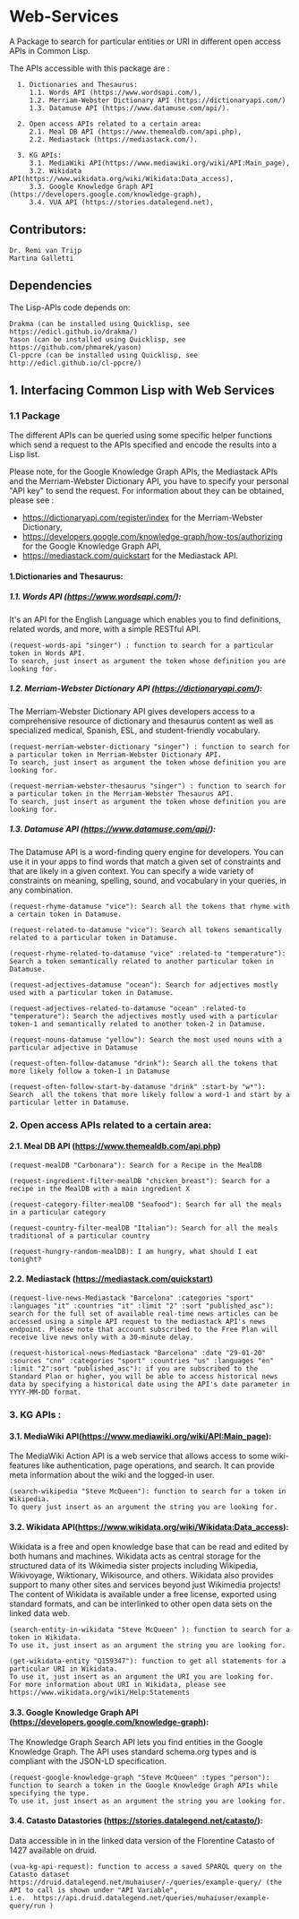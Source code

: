 # Web-Services

A Package to search for particular entities or URI in different open access APIs in Common Lisp. 

The APIs accessible with this package are : 

      1. Dictionaries and Thesaurus:
         1.1. Words API (https://www.wordsapi.com/),
         1.2. Merriam-Webster Dictionary API (https://dictionaryapi.com/)
         1.3. Datamuse API (https://www.datamuse.com/api/).
         
      2. Open access APIs related to a certain area: 
         2.1. Meal DB API (https://www.themealdb.com/api.php),
         2.2. Mediastack (https://mediastack.com/).
         
      3. KG APIs: 
         3.1. MediaWiki API(https://www.mediawiki.org/wiki/API:Main_page), 
         3.2. Wikidata API(https://www.wikidata.org/wiki/Wikidata:Data_access),
         3.3. Google Knowledge Graph API (https://developers.google.com/knowledge-graph), 
         3.4. VUA API (https://stories.datalegend.net), 
       
## Contributors:

    Dr. Remi van Trijp
    Martina Galletti
    
## Dependencies

The Lisp-APIs code depends on:

    Drakma (can be installed using Quicklisp, see https://edicl.github.io/drakma/)
    Yason (can be installed using Quicklisp, see https://github.com/phmarek/yason)
    Cl-ppcre (can be installed using Quicklisp, see http://edicl.github.io/cl-ppcre/)

## 1. Interfacing Common Lisp with Web Services

### 1.1 Package

The different APIs can be queried using some specific helper functions which send a request to the APIs specified and encode the results into a Lisp list. 

Please note, for the Google Knowledge Graph APIs, the Mediastack APIs and the Merriam-Webster Dictionary API, you have to specify your personal "API key" to send the request. For information about they can be obtained, please see : 

- https://dictionaryapi.com/register/index for the Merriam-Webster Dictionary,
- https://developers.google.com/knowledge-graph/how-tos/authorizing for the Google Knowledge Graph API,
- https://mediastack.com/quickstart for the Mediastack API.

#### 1.Dictionaries and Thesaurus:

#####  1.1. Words API (https://www.wordsapi.com/): 

It's an API for the English Language which enables you to find definitions, related words, and more, with a simple RESTful API. 

    (request-words-api "singer") : function to search for a particular token in Words API. 
    To search, just insert as argument the token whose definition you are looking for. 
 
##### 1.2. Merriam-Webster Dictionary API (https://dictionaryapi.com/):   

The Merriam-Webster Dictionary API gives developers access to a comprehensive resource of dictionary and thesaurus content as well as specialized medical, Spanish, ESL, and student-friendly vocabulary. 

    (request-merriam-webster-dictionary "singer") : function to search for a particular token in Merriam-Webster Dictionary API. 
    To search, just insert as argument the token whose definition you are looking for. 
    
    (request-merriam-webster-thesaurus "singer") : function to search for a particular token in the Merriam-Webster Thesaurus API. 
    To search, just insert as argument the token whose definition you are looking for. 
    
##### 1.3. Datamuse API (https://www.datamuse.com/api/):
 
The Datamuse API is a word-finding query engine for developers. You can use it in your apps to find words that match a given set of constraints and that are likely in a given context. You can specify a wide variety of constraints on meaning, spelling, sound, and vocabulary in your queries, in any combination. 

    (request-rhyme-datamuse "vice"): Search all the tokens that rhyme with a certain token in Datamuse.
    
    (request-related-to-datamuse "vice"): Search all tokens semantically related to a particular token in Datamuse.
    
    (request-rhyme-related-to-datamuse "vice" :related-to "temperature"): Search a token semantically related to another particular token in Datamuse.
    
    (request-adjectives-datamuse "ocean"): Search for adjectives mostly used with a particular token in Datamuse.
    
    (request-adjectives-related-to-datamuse "ocean" :related-to "temperature"): Search the adjectives mostly used with a particular token-1 and semantically related to another token-2 in Datamuse.
    
    (request-nouns-datamuse "yellow"): Search the most used nouns with a particular adjective in Datamuse
    
    (request-often-follow-datamuse "drink"): Search all the tokens that more likely follow a token-1 in Datamuse
    
    (request-often-follow-start-by-datamuse "drink" :start-by "w*"): Search  all the tokens that more likely follow a word-1 and start by a particular letter in Datamuse.

### 2. Open access APIs related to a certain area: 

#### 2.1. Meal DB API (https://www.themealdb.com/api.php)

    (request-mealDB "Carbonara"): Search for a Recipe in the MealDB
    
    (request-ingredient-filter-mealDB "chicken_breast"): Search for a recipe in the MealDB with a main ingredient X
    
    (request-category-filter-mealDB "Seafood"): Search for all the meals in a particular category
    
    (request-country-filter-mealDB "Italian"): Search for all the meals traditional of a particular country
    
    (request-hungry-random-mealDB): I am hungry, what should I eat tonight?
    
#### 2.2. Mediastack (https://mediastack.com/quickstart)

    (request-live-news-Mediastack "Barcelona" :categories "sport" :languages "it" :countries "it" :limit "2" :sort "published_asc"): search for the full set of available real-time news articles can be accessed using a simple API request to the mediastack API's news endpoint. Please note that account subscribed to the Free Plan will receive live news only with a 30-minute delay.
    
    (request-historical-news-Mediastack "Barcelona" :date "29-01-20" :sources "cnn" :categories "sport" :countries "us" :languages "en" :limit "2":sort "published_asc"): if you are subscribed to the Standard Plan or higher, you will be able to access historical news data by specifying a historical date using the API's date parameter in YYYY-MM-DD format.

### 3. KG APIs :

#### 3.1. MediaWiki API(https://www.mediawiki.org/wiki/API:Main_page): 

The MediaWiki Action API is a web service that allows access to some wiki-features like authentication, page operations, and search. It can provide meta information about the wiki and the logged-in user. 

    (search-wikipedia "Steve McQueen"): function to search for a token in Wikipedia. 
    To query just insert as an argument the string you are looking for. 
 
#### 3.2. Wikidata API(https://www.wikidata.org/wiki/Wikidata:Data_access):

Wikidata is a free and open knowledge base that can be read and edited by both humans and machines. Wikidata acts as central storage for the structured data of its Wikimedia sister projects including Wikipedia, Wikivoyage, Wiktionary, Wikisource, and others. Wikidata also provides support to many other sites and services beyond just Wikimedia projects! The content of Wikidata is available under a free license, exported using standard formats, and can be interlinked to other open data sets on the linked data web.

    (search-entity-in-wikidata "Steve McQueen" ): function to search for a token in Wikidata. 
    To use it, just insert as an argument the string you are looking for. 
    
    (get-wikidata-entity "Q159347"): function to get all statements for a particular URI in Wikidata. 
    To use it, just insert as an argument the URI you are looking for. 
    For more information about URI in Wikidata, please see https://www.wikidata.org/wiki/Help:Statements 
    
#### 3.3. Google Knowledge Graph API (https://developers.google.com/knowledge-graph): 
 
The Knowledge Graph Search API lets you find entities in the Google Knowledge Graph. The API uses standard schema.org types and is compliant with the JSON-LD specification.
 
    (request-google-knowledge-graph "Steve McQueen" :types "person"): function to search a token in the Google Knowledge Graph APIs while specifying the type. 
    To use it, just insert as an argument the string you are looking for.

#### 3.4. Catasto Datastories (https://stories.datalegend.net/catasto/): 

Data accessible in in the linked data version of the Florentine Catasto of 1427 available on druid. 

    (vua-kg-api-request): function to access a saved SPARQL query on the Catasto dataset 
    https://druid.datalegend.net/muhaiuser/-/queries/example-query/ (the API to call is shown under "API Variable", 
    i.e.  https://api.druid.datalegend.net/queries/muhaiuser/example-query/run )
   
